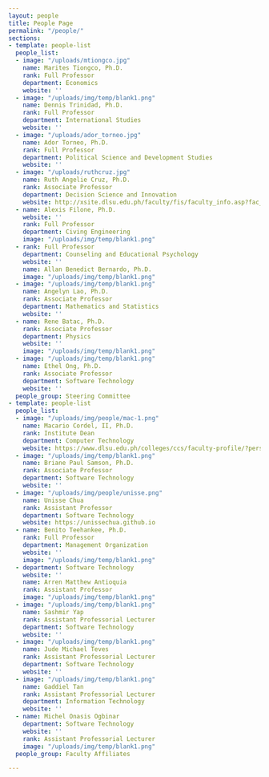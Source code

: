 ```yaml
---
layout: people
title: People Page
permalink: "/people/"
sections:
- template: people-list
  people_list:
  - image: "/uploads/mtiongco.jpg"
    name: Marites Tiongco, Ph.D.
    rank: Full Professor
    department: Economics
    website: ''
  - image: "/uploads/img/temp/blank1.png"
    name: Dennis Trinidad, Ph.D.
    rank: Full Professor
    department: International Studies
    website: ''
  - image: "/uploads/ador_torneo.jpg"
    name: Ador Torneo, Ph.D.
    rank: Full Professor
    department: Political Science and Development Studies
    website: ''
  - image: "/uploads/ruthcruz.jpg"
    name: Ruth Angelie Cruz, Ph.D.
    rank: Associate Professor
    department: Decision Science and Innovation
    website: http://xsite.dlsu.edu.ph/faculty/fis/faculty_info.asp?fac_id=27095888
  - name: Alexis Filone, Ph.D.
    website: ''
    rank: Full Professor
    department: Civing Engineering
    image: "/uploads/img/temp/blank1.png"
  - rank: Full Professor
    department: Counseling and Educational Psychology
    website: ''
    name: Allan Benedict Bernardo, Ph.D.
    image: "/uploads/img/temp/blank1.png"
  - image: "/uploads/img/temp/blank1.png"
    name: Angelyn Lao, Ph.D.
    rank: Associate Professor
    department: Mathematics and Statistics
    website: ''
  - name: Rene Batac, Ph.D.
    rank: Associate Professor
    department: Physics
    website: ''
    image: "/uploads/img/temp/blank1.png"
  - image: "/uploads/img/temp/blank1.png"
    name: Ethel Ong, Ph.D.
    rank: Associate Professor
    department: Software Technology
    website: ''
  people_group: Steering Committee
- template: people-list
  people_list:
  - image: "/uploads/img/people/mac-1.png"
    name: Macario Cordel, II, Ph.D.
    rank: Institute Dean
    department: Computer Technology
    website: https://www.dlsu.edu.ph/colleges/ccs/faculty-profile/?personnel=32742735838
  - image: "/uploads/img/temp/blank1.png"
    name: Briane Paul Samson, Ph.D.
    rank: Associate Professor
    department: Software Technology
    website: ''
  - image: "/uploads/img/people/unisse.png"
    name: Unisse Chua
    rank: Assistant Professor
    department: Software Technology
    website: https://unissechua.github.io
  - name: Benito Teehankee, Ph.D.
    rank: Full Professor
    department: Management Organization
    website: ''
    image: "/uploads/img/temp/blank1.png"
  - department: Software Technology
    website: ''
    name: Arren Matthew Antioquia
    rank: Assistant Professor
    image: "/uploads/img/temp/blank1.png"
  - image: "/uploads/img/temp/blank1.png"
    name: Sashmir Yap
    rank: Assistant Professorial Lecturer
    department: Software Technology
    website: ''
  - image: "/uploads/img/temp/blank1.png"
    name: Jude Michael Teves
    rank: Assistant Professorial Lecturer
    department: Software Technology
    website: ''
  - image: "/uploads/img/temp/blank1.png"
    name: Gaddiel Tan
    rank: Assistant Professorial Lecturer
    department: Information Technology
    website: ''
  - name: Michel Onasis Ogbinar
    department: Software Technology
    website: ''
    rank: Assistant Professorial Lecturer
    image: "/uploads/img/temp/blank1.png"
  people_group: Faculty Affiliates

---
```

